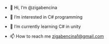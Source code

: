 - 👋 Hi, I’m @zigabencina
- 👀 I’m interested in C# programming
- 🌱 I’m currently learning C# in unity

- 📫 How to reach me zigabencina1@gmail.com

<!---
zigabencina/zigabencina is a ✨ special ✨ repository because its `README.md` (this file) appears on your GitHub profile.
You can click the Preview link to take a look at your changes.
--->
